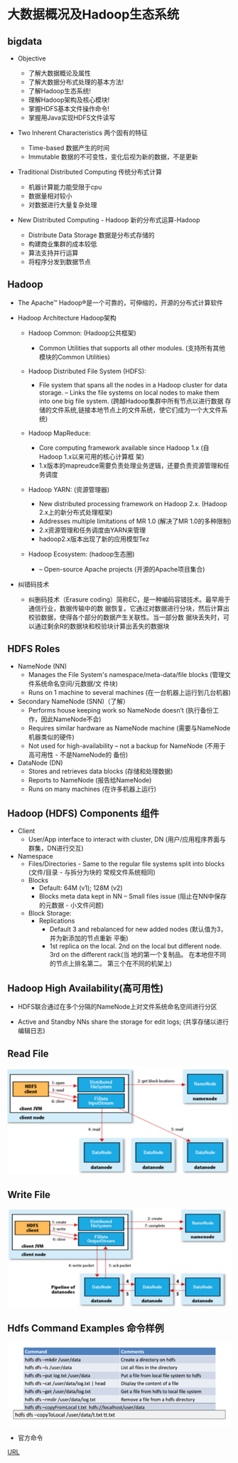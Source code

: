 # 大数据概况及Hadoop生态系统

   ##    bigdata

* Objective
    + 了解大数据概论及属性
    + 了解大数据分布式处理的基本方法!
    + 了解Hadoop生态系统!
    + 理解Hadoop架构及核心模块!
    + 掌握HDFS基本文件操作命令!
    + 掌握用Java实现HDFS文件读写

* Two Inherent Characteristics 两个固有的特征
    + Time-based 数据产生的时间
    + Immutable 数据的不可变性，变化后视为新的数据，不是更新


* Traditional Distributed Computing 传统分布式计算
    + 机器计算能力能受限于cpu
    + 数据量相对较小
    + 对数据进行大量复杂处理

* New Distributed Computing - Hadoop 新的分布式运算-Hadoop
    + Distribute Data Storage 数据是分布式存储的
    + 构建商业集群的成本较低
    + 算法支持并行运算
    + 将程序分发到数据节点

## Hadoop


* The Apache™ Hadoop®是一个可靠的，可伸缩的，开源的分布式计算软件

* Hadoop Architecture Hadoop架构

    - Hadoop Common: (Hadoop公共框架)

        - Common Utilities that supports all other modules. (支持所有其他模块的Common Utilities)

    - Hadoop Distributed File System (HDFS):

        - File system that spans all the nodes in a Hadoop cluster for data storage. – Links the file systems
        on local nodes to make them into one big file system. (跨越Hadoop集群中所有节点以进行数据
        存储的文件系统,链接本地节点上的文件系统，使它们成为一个大文件系统)

    - Hadoop MapReduce:

        - Core computing framework available since Hadoop 1.x (自Hadoop 1.x以来可用的核心计算框
        架)
        - 1.x版本的mapreudce需要负责处理业务逻辑，还要负责资源管理和任务调度
    - Hadoop YARN: (资源管理器)
        - New distributed processing framework on Hadoop 2.x. (Hadoop 2.x上的新分布式处理框架)
        - Addresses multiple limitations of MR 1.0 (解决了MR 1.0的多种限制)
        - 2.x资源管理和任务调度由YARN来管理
        - hadoop2.x版本出现了新的应用模型Tez
    - Hadoop Ecosystem: (hadoop生态圈)
        - – Open-source Apache projects (开源的Apache项目集合)
    
* 纠错码技术
    - 纠删码技术（Erasure coding）简称EC，是一种编码容错技术。最早用于通信行业，数据传输中的数
    据恢复。它通过对数据进行分块，然后计算出校验数据，使得各个部分的数据产生关联性。当一部分数
    据块丢失时，可以通过剩余R的数据块和校验块计算出丢失的数据块

## HDFS Roles

- NameNode (NN)
    - Manages the File System's namespace/meta-data/file blocks (管理文件系统命名空间/元数据/文
    件块)
    - Runs on 1 machine to several machines (在一台机器上运行到几台机器)
- Secondary NameNode (SNN)（了解）
    - Performs house keeping work so NameNode doesn’t (执行备份工作，因此NameNode不会)
    - Requires similar hardware as NameNode machine (需要与NameNode机器类似的硬件)
    - Not used for high-availability – not a backup for NameNode (不用于高可用性 - 不是NameNode的
    备份)
- DataNode (DN)
    - Stores and retrieves data blocks (存储和处理数据)
    - Reports to NameNode (报告给NameNode)
    - Runs on many machines (在许多机器上运行)

## Hadoop (HDFS) Components 组件

* Client
    - User/App interface to interact with cluster, DN (用户/应用程序界面与群集，DN进行交互)
* Namespace
    - Files/Directories - Same to the regular file systems split into blocks (文件/目录 - 与拆分为块的
    常规文件系统相同)
    - Blocks
        - Default: 64M (v1); 128M (v2)
        - Blocks meta data kept in NN – Small files issue (阻止在NN中保存的元数据 - 小文件问题)
    - Block Storage:
        - Replications
            - Default 3 and rebalanced for new added nodes (默认值为3，并为新添加的节点重新
            平衡)
            - 1st replica on the local. 2nd on the local but different node. 3rd on the different rack(当
            地的第一个复制品。 在本地但不同的节点上排名第二。 第三个在不同的机架上)

## Hadoop High Availability(高可用性)
* HDFS联合通过在多个分隔的NameNode上对文件系统命名空间进行分区
- Active and Standby NNs share the storage for edit logs; (共享存储以进行编辑日志)

## Read File
![](../../pic/01/readflie.png)

## Write File
![](../../pic/01/writefile.png)

## Hdfs Command Examples 命令样例

![](../../pic/01/HDFS%E5%91%BD%E4%BB%A4.png)

* 官方命令

[URL](https://hadoop.apache.org/docs/current/hadoop-project-dist/hadoop-hdfs/HDFSCommands.html)